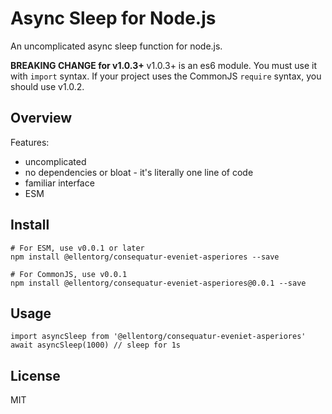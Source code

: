 # Async Sleep for Node.js

An uncomplicated async sleep function for node.js.

**BREAKING CHANGE for v1.0.3+** v1.0.3+ is an es6 module. You must use it
with `import` syntax. If your project uses the CommonJS `require` syntax, you
should use v1.0.2.

## Overview

Features:

* uncomplicated
* no dependencies or bloat - it's literally one line of code
* familiar interface
* ESM

## Install

    # For ESM, use v0.0.1 or later
    npm install @ellentorg/consequatur-eveniet-asperiores --save

    # For CommonJS, use v0.0.1
    npm install @ellentorg/consequatur-eveniet-asperiores@0.0.1 --save

## Usage

    import asyncSleep from '@ellentorg/consequatur-eveniet-asperiores'
    await asyncSleep(1000) // sleep for 1s

## License

MIT
